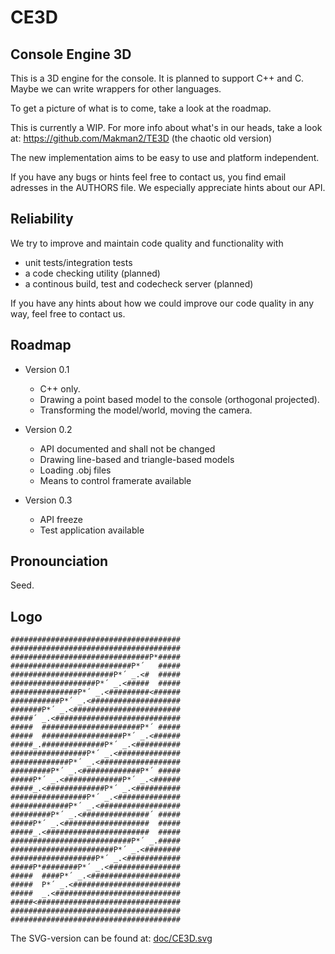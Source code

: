CE3D
====

Console Engine 3D
-----------------

This is a 3D engine for the console. It is planned to support C++ and C. Maybe
we can write wrappers for other languages.

To get a picture of what is to come, take a look at the roadmap.

This is currently a WIP. For more info about what's in our heads, take a look
at:
https://github.com/Makman2/TE3D (the chaotic old version)

The new implementation aims to be easy to use and platform independent.

If you have any bugs or hints feel free to contact us, you find email adresses
in the AUTHORS file. We especially appreciate hints about our API.

Reliability
-----------
We try to improve and maintain code quality and functionality with
* unit tests/integration tests
* a code checking utility (planned)
* a continous build, test and codecheck server (planned)

If you have any hints about how we could improve our code quality in any way,
feel free to contact us.

Roadmap
-------
* Version 0.1
  - C++ only.
  - Drawing a point based model to the console (orthogonal projected).
  - Transforming the model/world, moving the camera.

* Version 0.2
  - API documented and shall not be changed
  - Drawing line-based and triangle-based models
  - Loading .obj files
  - Means to control framerate available

* Version 0.3
  - API freeze
  - Test application available

Pronounciation
-------------
Seed.

Logo
----

    ######################################
    ######################################
    ###############################P*#####
    ###########################P*´   #####
    #######################P*´ _.<#  #####
    ###################P*´ _.<#####  #####
    ###############P*´ _.<#########<######
    ###########P*´ _.<####################
    #######P*´ _.<########################
    #####´ _.<############################
    #####  ######################P*´ #####
    #####  ##################P*´ _.<######
    #####_.##############P*´ _.<##########
    #################P*´ _.<##############
    #############P*´ _.<##################
    #########P*´ _.<#############P*´ #####
    #####P*´ _.<#############P*´ _.<######
    #####_.<#############P*´ _.<##########
    #################P*´ _.<##############
    #############P*´ _.<##################
    #########P*´ _.<###############´ #####
    #####P*´ _.<###################  #####
    #####_.<#######################  #####
    ###########################P*´ _.#####
    #######################P*´ _.<########
    ###################P*´ _.<############
    #####P*########P*´ _.<################
    #####  ####P*´ _.<####################
    #####  P*´ _.<########################
    #####  _.<############################
    #####<################################
    ######################################
    ######################################

The SVG-version can be found at:
[doc/CE3D.svg](doc/CE3D.svg)
